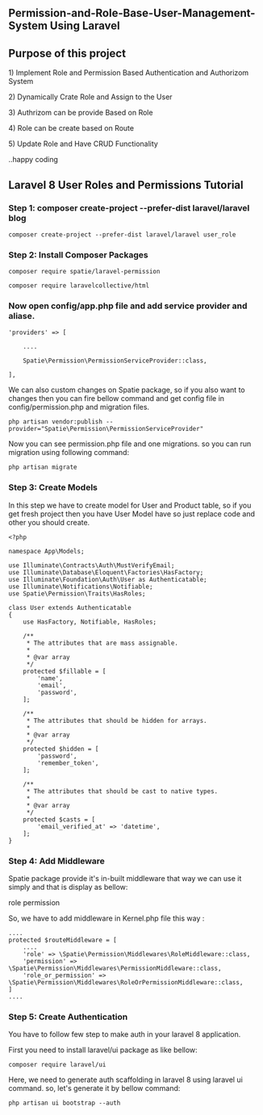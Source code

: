 ## Permission-and-Role-Base-User-Management-System Using Laravel

## Purpose of this project 

<p> 1) Implement Role and Permission Based Authentication and Authorizom System</p>
<p> 2) Dynamically Crate Role and Assign to the User</p>
<p> 3) Authrizom can be provide Based on Role </p>
<p> 4) Role can be create based on Route </p>
<p> 5) Update Role and Have CRUD Functionality</p>
..happy coding

## Laravel 8 User Roles and Permissions Tutorial

### Step 1: composer create-project --prefer-dist laravel/laravel blog
```
composer create-project --prefer-dist laravel/laravel user_role
```

### Step 2: Install Composer Packages
```
composer require spatie/laravel-permission
```
```
composer require laravelcollective/html
```

### Now open config/app.php file and add service provider and aliase. 
``` config/app.php
'providers' => [

	....

	Spatie\Permission\PermissionServiceProvider::class,

],
```
We can also custom changes on Spatie package, so if you also want to changes then you can fire bellow command and get config file in config/permission.php and migration files.

```
php artisan vendor:publish --provider="Spatie\Permission\PermissionServiceProvider"
```

Now you can see permission.php file and one migrations. so you can run migration using following command:

```
php artisan migrate
```

### Step 3: Create Models

In this step we have to create model for User and Product table, so if you get fresh project then you have User Model have so just replace code and other you should create.

```app/Models/User.php
<?php
  
namespace App\Models;
  
use Illuminate\Contracts\Auth\MustVerifyEmail;
use Illuminate\Database\Eloquent\Factories\HasFactory;
use Illuminate\Foundation\Auth\User as Authenticatable;
use Illuminate\Notifications\Notifiable;
use Spatie\Permission\Traits\HasRoles;
  
class User extends Authenticatable
{
    use HasFactory, Notifiable, HasRoles;
  
    /**
     * The attributes that are mass assignable.
     *
     * @var array
     */
    protected $fillable = [
        'name',
        'email',
        'password',
    ];
  
    /**
     * The attributes that should be hidden for arrays.
     *
     * @var array
     */
    protected $hidden = [
        'password',
        'remember_token',
    ];
  
    /**
     * The attributes that should be cast to native types.
     *
     * @var array
     */
    protected $casts = [
        'email_verified_at' => 'datetime',
    ];
}
```

### Step 4: Add Middleware
Spatie package provide it's in-built middleware that way we can use it simply and that is display as bellow:

role
permission

So, we have to add middleware in Kernel.php file this way :

```app/Http/Kernel.php
....
protected $routeMiddleware = [
    ....
    'role' => \Spatie\Permission\Middlewares\RoleMiddleware::class,
    'permission' => \Spatie\Permission\Middlewares\PermissionMiddleware::class,
    'role_or_permission' => \Spatie\Permission\Middlewares\RoleOrPermissionMiddleware::class,
]
....
```

### Step 5: Create Authentication
You have to follow few step to make auth in your laravel 8 application.

First you need to install laravel/ui package as like bellow:
```
composer require laravel/ui
```

Here, we need to generate auth scaffolding in laravel 8 using laravel ui command. so, let's generate it by bellow command:

```
php artisan ui bootstrap --auth
```



